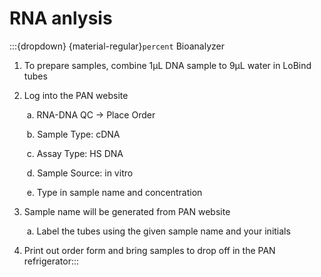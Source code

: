 # RNA anlysis

:::{dropdown} {material-regular}`percent` Bioanalyzer

1. To prepare samples, combine 1µL DNA sample to 9µL water in LoBind tubes

2. Log into the PAN website 

   ​	a.	RNA-DNA QC → Place Order

   ​	b.	Sample Type: cDNA

   ​	c.	Assay Type: HS DNA

   ​	d.	Sample Source: in vitro

   ​	e.	Type in sample name and concentration

3. Sample name will be generated from PAN website

   ​	a.	Label the tubes using the given sample name and your initials

4. Print out order form and bring samples to drop off in the PAN refrigerator:::

